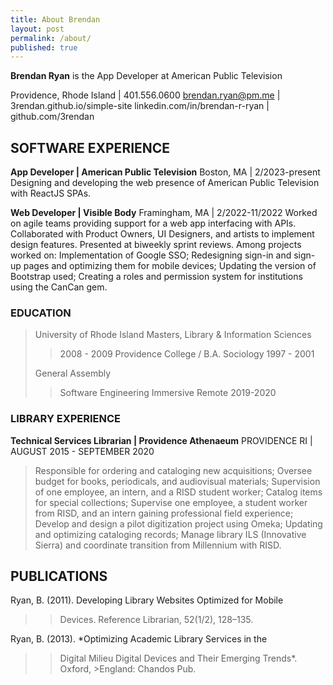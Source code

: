 ```yaml
---
title: About Brendan
layout: post
permalink: /about/
published: true
---
```


**Brendan Ryan** is the App Developer at American Public Television

Providence, Rhode Island | 401.556.0600
brendan.ryan@pm.me | 3rendan.github.io/simple-site
linkedin.com/in/brendan-r-ryan | github.com/3rendan 

## SOFTWARE EXPERIENCE
**App Developer | American Public Television** 
Boston, MA | 2/2023-present
Designing and developing the web presence of American Public Television with ReactJS SPAs.

**Web Developer | Visible Body**
Framingham, MA | 2/2022-11/2022
Worked on agile teams providing support for a web app interfacing with APIs. Collaborated with Product Owners, UI Designers, and artists to implement design features. Presented at biweekly sprint reviews. Among projects worked on: 
Implementation of Google SSO;
Redesigning sign-in and sign-up pages and optimizing them for mobile devices;
Updating the version of Bootstrap used;
Creating a roles and permission system for institutions using the CanCan gem.

### EDUCATION
> University of Rhode Island
> Masters, Library & Information Sciences
>> 2008 - 2009
> Providence College / B.A. Sociology
>> 1997 - 2001
> 
> General Assembly
>> Software Engineering Immersive Remote
>> 2019-2020

### LIBRARY EXPERIENCE

**Technical Services Librarian | Providence Athenaeum**
PROVIDENCE RI |  AUGUST 2015 - SEPTEMBER 2020
> Responsible for ordering and cataloging new acquisitions;
> Oversee budget for books, periodicals, and audiovisual materials;
> Supervision of one employee, an intern, and a RISD student worker;
> Catalog items for special collections;
> Supervise one employee, a student worker from RISD, and an intern gaining professional field experience;
> Develop and design a pilot digitization project using Omeka;
> Updating and optimizing cataloging records;
> Manage library ILS (Innovative Sierra) and coordinate transition from Millennium with RISD.

## PUBLICATIONS

Ryan, B. (2011). Developing Library Websites Optimized for Mobile
>> Devices. Reference Librarian, 52(1/2), 128–135.

Ryan, B. (2013). *Optimizing Academic Library Services in the 
>> Digital Milieu Digital Devices and Their Emerging Trends*. 
>> Oxford, >England: Chandos Pub.
